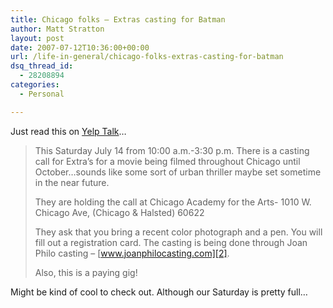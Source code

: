 ```yaml
---
title: Chicago folks – Extras casting for Batman
author: Matt Stratton
layout: post
date: 2007-07-12T10:36:00+00:00
url: /life-in-general/chicago-folks-extras-casting-for-batman
dsq_thread_id:
  - 28208894
categories:
  - Personal

---
```

Just read this on [Yelp Talk][1]&#8230;

> This Saturday July 14 from 10:00 a.m.-3:30 p.m. There is a casting call for Extra&#8217;s for a movie being filmed throughout Chicago until October&#8230;sounds like some sort of urban thriller maybe set sometime in the near future. 
> 
> They are holding the call at Chicago Academy for the Arts- 1010 W. Chicago Ave, (Chicago & Halsted) 60622 
> 
> They ask that you bring a recent color photograph and a pen. You will fill out a registration card. The casting is being done through Joan Philo casting &#8211; [www.joanphilocasting.com][2]. 
> 
> Also, this is a paying gig!

Might be kind of cool to check out. Although our Saturday is pretty full&#8230;

 [1]: http://www.yelp.com/topic/wE0MOY6ixRpiDQOYL3lb4A
 [2]: http://www.joanphilocasting.com